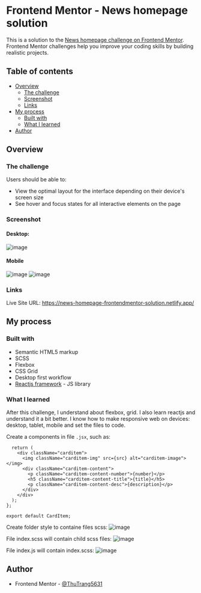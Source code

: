 # Frontend Mentor - News homepage solution

This is a solution to the [News homepage challenge on Frontend Mentor](https://www.frontendmentor.io/challenges/news-homepage-H6SWTa1MFl). Frontend Mentor challenges help you improve your coding skills by building realistic projects.

## Table of contents

- [Overview](#overview)
  - [The challenge](#the-challenge)
  - [Screenshot](#screenshot)
  - [Links](#links)
- [My process](#my-process)
  - [Built with](#built-with)
  - [What I learned](#what-i-learned)
- [Author](#author)

## Overview

### The challenge

Users should be able to:

- View the optimal layout for the interface depending on their device's screen size
- See hover and focus states for all interactive elements on the page

### Screenshot

#### Desktop:

![image](https://user-images.githubusercontent.com/70875419/237056312-97a42495-2c8c-4ed7-a3d8-e0b903b04de3.png)

#### Mobile

![image](https://user-images.githubusercontent.com/70875419/237056581-a87afb7d-8b39-4b6f-aa9e-c19f0bea4e22.png)
![image](https://user-images.githubusercontent.com/70875419/237056746-e07256a9-76cf-4007-a9e5-857a196c35c8.png)

### Links

Live Site URL: https://news-homepage-frontendmentor-solution.netlify.app/

## My process

### Built with

- Semantic HTML5 markup
- SCSS
- Flexbox
- CSS Grid
- Desktop first workflow
- [Reactjs framework](https://reactjs.org/) - JS library

### What I learned

After this challenge, I understand about flexbox, grid. I also learn reactjs and understand it a bit better. I know how to make responsive web on devices: desktop, tablet, mobile and set the files to code.

Create a components in file `.jsx`, such as:

```const CardItem = ({ src, number, title, description }) => {
  return (
    <div className="carditem">
      <img className="carditem-img" src={src} alt="carditem-image"></img>
      <div className="carditem-content">
        <p className="carditem-content-number">{number}</p>
        <h5 className="carditem-content-title">{title}</h5>
        <p className="carditem-content-desc">{description}</p>
      </div>
    </div>
  );
};

export default CardItem;
```

Create folder style to containe files scss:
![image](https://user-images.githubusercontent.com/70875419/237057342-7f4e566e-8e13-4e24-b688-8d12fbab4be6.png)

File index.scss will contain child scss files:
![image](https://user-images.githubusercontent.com/70875419/237057399-b32f6488-ddf0-4e8b-a63e-5adb8951ac41.png)

File index.js will contain index.scss:
![image](https://user-images.githubusercontent.com/70875419/237057935-c7afe6f0-13a5-4b40-83bc-8dd19a21c61a.png)

## Author

- Frontend Mentor - [@ThuTrang5631](https://www.frontendmentor.io/profile/ThuTrang5631)
